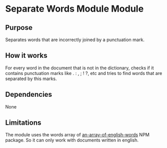 # Separate Words Module Module

## Purpose

Separates words that are incorrectly joined by a punctuation mark.

## How it works

For every word in the document that is not in the dictionary, checks if it contains punctuation marks like . : , ; ! ?, etc and tries to find words that are separated by this marks.

## Dependencies

None

## Limitations

The module uses the words array of [an-array-of-english-words](https://www.npmjs.com/package/an-array-of-english-words) NPM package. So it can only work with documents written in english.

